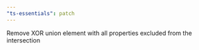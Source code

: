 ```yaml
---
"ts-essentials": patch
---
```


Remove XOR union element with all properties excluded from the intersection
